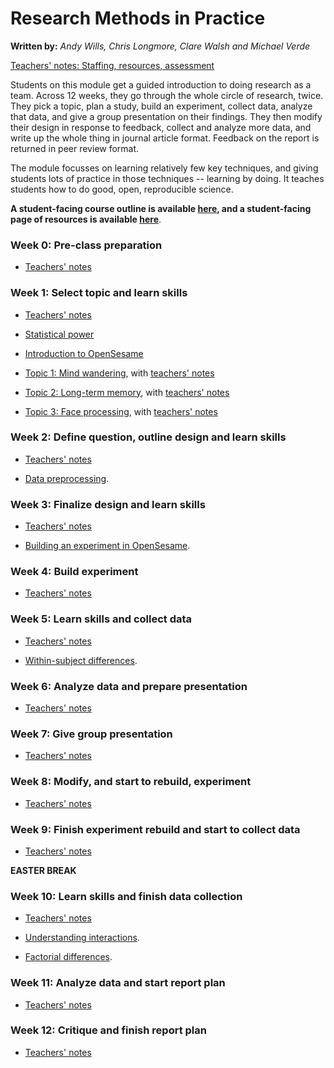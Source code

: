 # Research Methods in Practice

**Written by:** _Andy Wills, Chris Longmore, Clare Walsh and Michael Verde_

[Teachers' notes: Staffing, resources, assessment](rmip-overview.html)

Students on this module get a guided introduction to doing research as a team. Across 12 weeks, they go through the whole circle of research, twice. They pick a topic, plan a study, build an experiment, collect data, analyze that data, and give a group presentation on their findings. They then modify their design in response to feedback, collect and analyze more data, and write up the whole thing in journal article format. Feedback on the report is returned in peer review format.

The module focusses on learning relatively few key techniques, and giving students lots of practice in those techniques -- learning by doing. It teaches students how to do good, open, reproducible science.

**A student-facing course outline is available [here](https://ajwills72.github.io/rmip/psyc520moduleoutline.html), and a student-facing page of resources is available [here](rmip2.html)**.

### Week 0: Pre-class preparation

- [Teachers' notes](teacher_notes.html#0)

### Week 1: Select topic and learn skills

- [Teachers' notes](teacher_notes.html#1)

- [Statistical power](https://ajwills72.github.io/rminr/power.html) 

- [Introduction to OpenSesame](openses_intro.html)

- [Topic 1: Mind wandering](topic1.html), with [teachers' notes](topic1teachernotes.html)

- [Topic 2: Long-term memory](topic2.html), with [teachers' notes](topic2teachernotes.html)

- [Topic 3: Face processing](topic3.html), with [teachers' notes](topic3teachernotes.html)

### Week 2: Define question, outline design and learn skills

- [Teachers' notes](teacher_notes.html#2)

- [Data preprocessing](https://ajwills72.github.io/rminr/preproc.html). 

### Week 3: Finalize design and learn skills

- [Teachers' notes](teacher_notes.html#3)

- [Building an experiment in OpenSesame](openses_build.html).

### Week 4: Build experiment

- [Teachers' notes](teacher_notes.html#4)

### Week 5: Learn skills and collect data

- [Teachers' notes](teacher_notes.html#5)

- [Within-subject differences](https://ajwills72.github.io/rminr/anova1.html). 

### Week 6: Analyze data and prepare presentation

- [Teachers' notes](teacher_notes.html#6)

### Week 7: Give group presentation

- [Teachers' notes](teacher_notes.html#7)

### Week 8: Modify, and start to rebuild, experiment

- [Teachers' notes](teacher_notes.html#8)
  
### Week 9: Finish experiment rebuild and start to collect data

- [Teachers' notes](teacher_notes.html#9)
  
**EASTER BREAK**

### Week 10: Learn skills and finish data collection

- [Teachers' notes](teacher_notes.html#10)

- [Understanding interactions](https://ajwills72.github.io/rminr/anova2.html).

- [Factorial differences](https://ajwills72.github.io/rminr/anova3.html). 

### Week 11: Analyze data and start report plan

- [Teachers' notes](teacher_notes.html#11)

### Week 12: Critique and finish report plan

- [Teachers' notes](teacher_notes.html#12)


